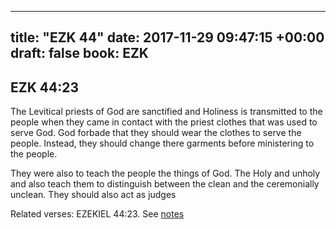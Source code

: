 
---
title: "EZK 44"
date: 2017-11-29 09:47:15 +00:00
draft: false
book: EZK
---

## EZK 44:23

The Levitical priests of God are sanctified and Holiness is transmitted to the people when they came in contact with the priest clothes that was used to serve God. God forbade that they should wear the clothes to serve the people. Instead, they should change there garments before ministering to the people.


They were also to teach the people the things of God. The Holy and unholy and also teach them to distinguish between the clean and the ceremonially unclean. They should also act as judges

Related verses: EZEKIEL 44:23. See [notes](https://my.bible.com/notes/2779085733213495574)

